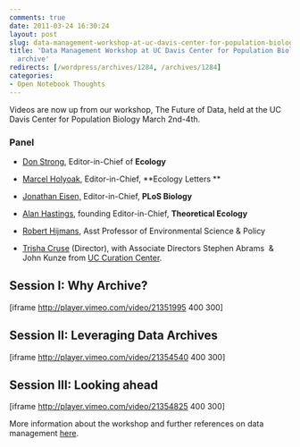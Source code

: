 ```yaml
---
comments: true
date: 2011-03-24 16:30:24
layout: post
slug: data-management-workshop-at-uc-davis-center-for-population-biology-video-archive
title: 'Data Management Workshop at UC Davis Center for Population Biology: Video
  archive'
redirects: [/wordpress/archives/1284, /archives/1284]
categories:
- Open Notebook Thoughts
---
```


Videos are now up from our workshop, The Future of Data, held at the UC Davis Center for Population Biology March 2nd-4th.


### Panel





	
  * [Don Strong](http://strong.ucdavis.edu/), Editor-in-Chief of **Ecology**

	
  * [Marcel Holyoak](http://www.des.ucdavis.edu/faculty/holyoak/), Editor-in-Chief, **Ecology Letters
**

	
  * [Jonathan Eisen,](http://phylogenomics.blogspot.com/) Editor-in-Chief, **PLoS Biology**

	
  * [Alan Hastings](http://two.ucdavis.edu/%7Eme/), founding Editor-in-Chief, **Theoretical Ecology**

	
  * [Robert Hijmans](http://www.des.ucdavis.edu/FacultyInfo.aspx?ID_Number=83), Asst Professor of Environmental Science & Policy

	
  * [Trisha Cruse](http://www.cdlib.org/cdlinfo/2010/05/19/patricia-cruse-digital-preservation-pioneer/) (Director), with Associate Directors Stephen Abrams  & John Kunze from [UC Curation Center](http://www.cdlib.org/services/uc3/index.html).




## Session I: Why Archive?


[iframe http://player.vimeo.com/video/21351995 400 300]


## Session II: Leveraging Data Archives


[iframe http://player.vimeo.com/video/21354540 400 300]


## Session III: Looking ahead


[iframe http://player.vimeo.com/video/21354825 400 300]



More information about the workshop and further references on data management [here](http://www.carlboettiger.info/archives/905).
